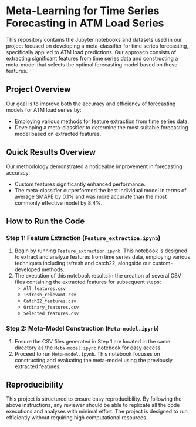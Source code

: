 # Meta-Learning for Time Series Forecasting in ATM Load Series

This repository contains the Jupyter notebooks and datasets used in our project focused on developing a meta-classifier for time series forecasting, specifically applied to ATM load predictions. Our approach consists of extracting significant features from time series data and constructing a meta-model that selects the optimal forecasting model based on those features.

## Project Overview

Our goal is to improve both the accuracy and efficiency of forecasting models for ATM load series by:
- Employing various methods for feature extraction from time series data.
- Developing a meta-classifier to determine the most suitable forecasting model based on extracted features.

## Quick Results Overview

Our methodology demonstrated a noticeable improvement in forecasting accuracy:
- Custom features significantly enhanced performance.
- The meta-classifier outperformed the best individual model in terms of average SMAPE by 0.1\% and was more accurate than the most commonly effective model by 8.4\%.

## How to Run the Code

### Step 1: Feature Extraction (`Feature_extraction.ipynb`)

1. Begin by running `Feature_extraction.ipynb`. This notebook is designed to extract and analyze features from time series data, employing various techniques including tsfresh and catch22, alongside our custom-developed methods.
2. The execution of this notebook results in the creation of several CSV files containing the extracted features for subsequent steps:
   - `All_features.csv`
   - `Tsfresh_relevant.csv`
   - `Catch22_features.csv`
   - `Ordinary_features.csv`
   - `Selected_features.csv`

### Step 2: Meta-Model Construction (`Meta-model.ipynb`)

1. Ensure the CSV files generated in Step 1 are located in the same directory as the `Meta-model.ipynb` notebook for easy access.
2. Proceed to run `Meta-model.ipynb`. This notebook focuses on constructing and evaluating the meta-model using the previously extracted features.

## Reproducibility

This project is structured to ensure easy reproducibility. By following the above instructions, any reviewer should be able to replicate all the code executions and analyses with minimal effort. The project is designed to run efficiently without requiring high computational resources.
